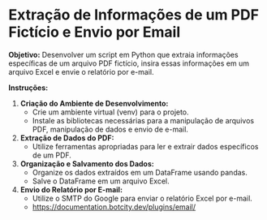 #  Extração de Informações de um PDF Fictício e Envio por Email

**Objetivo:** Desenvolver um script em Python que extraia informações específicas de um arquivo PDF fictício, insira essas informações em um arquivo Excel e envie o relatório por e-mail.

**Instruções:**

1. **Criação do Ambiente de Desenvolvimento:**
    - Crie um ambiente virtual (venv) para o projeto.
    - Instale as bibliotecas necessárias para a manipulação de arquivos PDF, manipulação de dados e envio de e-mail.
2. **Extração de Dados do PDF:**
    - Utilize ferramentas apropriadas para ler e extrair dados específicos de um PDF.
3. **Organização e Salvamento dos Dados:**
    - Organize os dados extraídos em um DataFrame usando pandas.
    - Salve o DataFrame em um arquivo Excel.
4. **Envio do Relatório por E-mail:**
    - Utilize o SMTP do Google para enviar o relatório Excel por e-mail.
    - https://documentation.botcity.dev/plugins/email/
